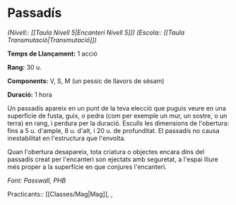 # Passadís

*(Nivell:: [[Taula Nivell 5|Encanteri Nivell 5]]) (Escola:: [[Taula Transmutació|Transmutació]])*

**Temps de Llançament:** 1 acció

**Rang:** 30 u.

**Components:** V, S, M (un pessic de llavors de sèsam)

**Duració:** 1 hora

Un passadís apareix en un punt de la teva elecció que puguis veure en una superfície de fusta, guix, o pedra (com per exemple un mur, un sostre, o un terra) en rang, i perdura per la duració. Esculls les dimensions de l'obertura: fins a 5 u. d'ample, 8 u. d'alt, i 20 u. de profunditat. El passadís no causa inestabilitat en l'estructura que l'envolta.

Quan l'obertura desapareix, tota criatura o objectes encara dins del passadís creat per l'encanteri son ejectats amb seguretat, a l'espai lliure més proper a la superfície en que conjures l'encanteri.


*Font: Passwall, PHB*



Practicants:: [[Classes/Mag|Mag]], ,